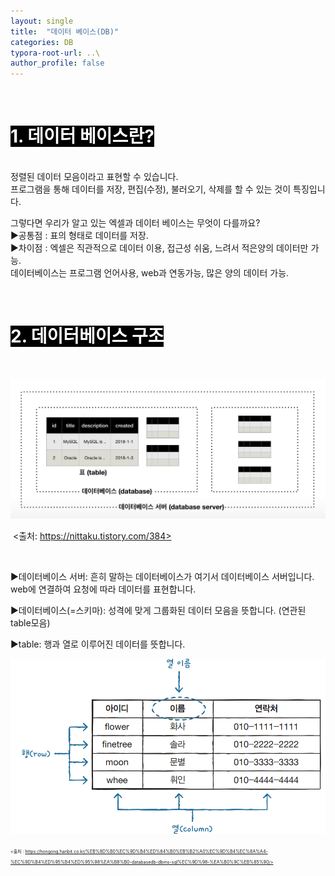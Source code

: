 ```yaml
---
layout: single
title:  "데이터 베이스(DB)"
categories: DB
typora-root-url: ..\
author_profile: false
---
```


<br>

# <span style="background:#000000; color:#ffffff">1. 데이터 베이스란?</span>

<br>정렬된 데이터 모음이라고 표현할 수 있습니다.  
프로그램을 통해 데이터를 저장, 편집(수정), 불러오기, 삭제를 할 수 있는 것이 특징입니다.

그렇다면 우리가 알고 있는 엑셀과 데이터 베이스는 무엇이 다를까요?  
▶공통점 : 표의 형태로 데이터를 저장.  
▶차이점 : 엑셀은 직관적으로 데이터 이용, 접근성 쉬움, 느려서 적은양의 데이터만 가능.  
		    데이터베이스는 프로그램 언어사용, web과 연동가능, 많은 양의 데이터 가능.

<br>

# <span style="background:#000000; color:#ffffff">2. 데이터베이스 구조</span>

<br>

![image](/images/2024-04-26-first/image.png)

​										<출처: https://nittaku.tistory.com/384>	

<br>

▶데이터베이스  서버: 흔히 말하는 데이터베이스가 여기서 데이터베이스 서버입니다.  
web에 연결하여 요청에 따라 데이터를 표현합니다.

▶데이터베이스(=스키마): 성격에 맞게 그룹화된 데이터 모음을 뜻합니다. (연관된 table모음)

▶table: 행과 열로 이루어진 데이터를 뜻합니다.



<img src="/images/2024-04-26-first/sql_table.png" alt="sql_table" style="zoom: 67%;" />


<span style="font-size:50%"><출처 : https://hongong.hanbit.co.kr/%EB%8D%B0%EC%9D%B4%ED%84%B0%EB%B2%A0%EC%9D%B4%EC%8A%A4-%EC%9D%B4%ED%95%B4%ED%95%98%EA%B8%B0-databasedb-dbms-sql%EC%9D%98-%EA%B0%9C%EB%85%90/></span> 





